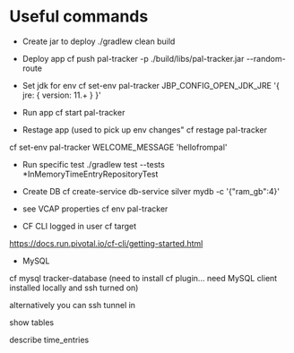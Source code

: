 # Useful commands


* Create jar to deploy
./gradlew clean build

* Deploy app
cf push pal-tracker  -p ./build/libs/pal-tracker.jar --random-route


* Set jdk for env
cf set-env pal-tracker JBP_CONFIG_OPEN_JDK_JRE '{ jre: { version: 11.+ } }'

* Run app
cf start pal-tracker

* Restage app (used to pick up env changes"
cf restage pal-tracker

cf set-env pal-tracker WELCOME_MESSAGE 'hellofrompal'


* Run specific test
./gradlew test --tests *InMemoryTimeEntryRepositoryTest

* Create DB
cf create-service db-service silver mydb -c '{"ram_gb":4}'


* see VCAP properties
cf env pal-tracker

* CF CLI logged in user
cf target

https://docs.run.pivotal.io/cf-cli/getting-started.html


* MySQL

cf mysql tracker-database  (need to install cf plugin... need MySQL client installed locally and ssh turned on)

alternatively you can ssh tunnel in


show tables

describe time_entries